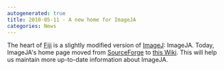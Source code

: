 ```yaml
---
autogenerated: true
title: 2010-05-11 - A new home for ImageJA
categories: News
---
```


The heart of [Fiji](/fiji) is a slightly modified version of [ImageJ](/about): ImageJA. Today, ImageJA's home page moved from [SourceForge](http://sourceforge.net/) to [this Wiki](/libs/imageja). This will help us maintain more up-to-date information about ImageJA.


